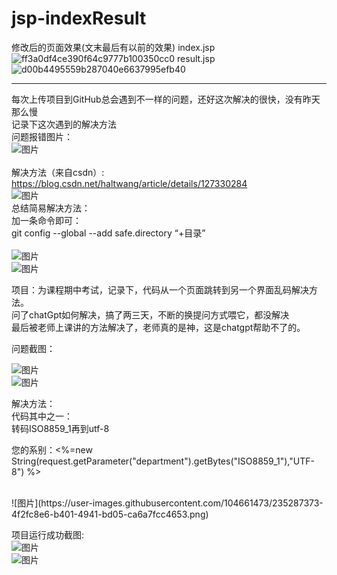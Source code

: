 # jsp-indexResult


修改后的页面效果(文末最后有以前的效果)
index.jsp
![ff3a0df4ce390f64c9777b100350cc0](https://github.com/nanchengcyu/jsp-indexResult/assets/104661473/3caa6e0e-b62b-48dd-b0f1-9bbed5524527)
result.jsp
![d00b4495559b287040e6637995efb40](https://github.com/nanchengcyu/jsp-indexResult/assets/104661473/173b0311-0c07-4e49-924c-6003c2127b4c)

----------------------------------------------------------------------------------------------------------------------------
每次上传项目到GitHub总会遇到不一样的问题，还好这次解决的很快，没有昨天那么慢<br>
记录下这次遇到的解决方法 <br>
问题报错图片：<br>
![图片](https://user-images.githubusercontent.com/104661473/235286989-4b7d40b0-a430-4371-9790-a95612af7781.png)<br><br>
解决方法（来自csdn）:<br>
https://blog.csdn.net/haltwang/article/details/127330284<br>
![图片](https://user-images.githubusercontent.com/104661473/235287427-368daf5f-d386-4f56-a71f-79028b59c285.png)<br>
总结简易解决方法：<br>
加一条命令即可：<br>
git config --global --add safe.directory “+目录”<br><br>
![图片](https://user-images.githubusercontent.com/104661473/235287121-de4719d0-eb5b-42dc-bd67-43bf6939a30a.png)<br>
![图片](https://user-images.githubusercontent.com/104661473/235287147-25af066c-011d-41f4-afcc-a279f4d996ab.png)<br>

项目：为课程期中考试，记录下，代码从一个页面跳转到另一个界面乱码解决方法。<br>
问了chatGpt如何解决，搞了两三天，不断的换提问方式喂它，都没解决<br>
最后被老师上课讲的方法解决了，老师真的是神，这是chatgpt帮助不了的。<br>


问题截图：<br>

![图片](https://user-images.githubusercontent.com/104661473/235287252-9d8aef2e-914d-4828-954a-e5f4bfb30dd6.png)<br>
![图片](https://user-images.githubusercontent.com/104661473/235287303-c3e98fc0-3dd6-4670-9302-de8709a4e687.png)<br>

解决方法：<br>
代码其中之一：<br>
转码ISO8859_1再到utf-8<br>
<p>您的系别：<%=new String(request.getParameter("department").getBytes("ISO8859_1"),"UTF-8") %></p><br>
![图片](https://user-images.githubusercontent.com/104661473/235287373-4f2fc8e6-b401-4941-bd05-ca6a7fcc4653.png)<br>

项目运行成功截图:<br>
![图片](https://user-images.githubusercontent.com/104661473/235288157-668f5604-b283-4b8c-8fa5-088191cb1506.png)
<br>
![图片](https://user-images.githubusercontent.com/104661473/235287497-e639d25c-6a60-4a18-8ef7-f437367f49a0.png)
<br>
